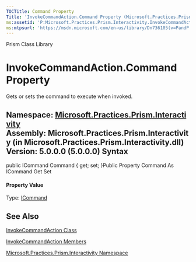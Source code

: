 ```yaml
---
TOCTitle: Command Property
Title: 'InvokeCommandAction.Command Property (Microsoft.Practices.Prism.Interactivity)'
ms:assetid: 'P:Microsoft.Practices.Prism.Interactivity.InvokeCommandAction.Command'
ms:mtpsurl: 'https://msdn.microsoft.com/en-us/library/Dn736105(v=PandP.50)'
---
```


Prism Class Library

InvokeCommandAction.Command Property
========================================

Gets or sets the command to execute when invoked.

**Namespace:** [Microsoft.Practices.Prism.Interactivity](https://msdn.microsoft.com/n:microsoft.practices.prism.interactivity)
**Assembly:** Microsoft.Practices.Prism.Interactivity (in Microsoft.Practices.Prism.Interactivity.dll) Version: 5.0.0.0 (5.0.0.0)
Syntax
------

<span id="syntaxToggle"></span>public ICommand Command { get; set; }Public Property Command As ICommand Get Set
#### Property Value

Type: [ICommand](http://msdn2.microsoft.com/en-us/library/ms616869)

See Also
--------


[InvokeCommandAction Class](https://msdn.microsoft.com/t:microsoft.practices.prism.interactivity.invokecommandaction)

[InvokeCommandAction Members](https://msdn.microsoft.com/allmembers.t:microsoft.practices.prism.interactivity.invokecommandaction)

[Microsoft.Practices.Prism.Interactivity Namespace](https://msdn.microsoft.com/n:microsoft.practices.prism.interactivity)
